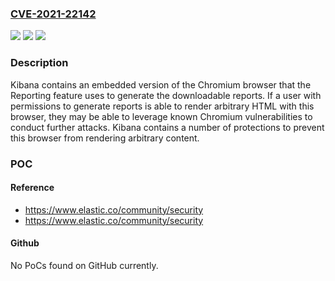 ### [CVE-2021-22142](https://cve.mitre.org/cgi-bin/cvename.cgi?name=CVE-2021-22142)
![](https://img.shields.io/static/v1?label=Product&message=Kibana&color=blue)
![](https://img.shields.io/static/v1?label=Version&message=7.0.0%3C%207.13.0%20&color=brighgreen)
![](https://img.shields.io/static/v1?label=Vulnerability&message=CWE-1104%3A%20Use%20of%20Unmaintained%20Third%20Party%20Components&color=brighgreen)

### Description

Kibana contains an embedded version of the Chromium browser that the Reporting feature uses to generate the downloadable reports. If a user with permissions to generate reports is able to render arbitrary HTML with this browser, they may be able to leverage known Chromium vulnerabilities to conduct further attacks. Kibana contains a number of protections to prevent this browser from rendering arbitrary content.

### POC

#### Reference
- https://www.elastic.co/community/security
- https://www.elastic.co/community/security

#### Github
No PoCs found on GitHub currently.

